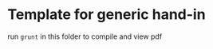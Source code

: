 Template for generic hand-in
=========================

run ``grunt`` in this folder to compile and view pdf
